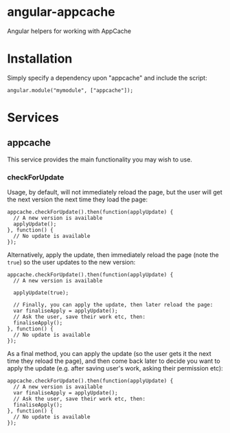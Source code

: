 angular-appcache
================

Angular helpers for working with AppCache

# Installation

Simply specify a dependency upon "appcache" and include the script:

    angular.module("mymodule", ["appcache"]);

# Services

## appcache

This service provides the main functionality you may wish to use.

### checkForUpdate

Usage, by default, will not immediately reload the page, but the user will get the next version the next time they load the page:

    appcache.checkForUpdate().then(function(applyUpdate) {
      // A new version is available
      applyUpdate();
    }, function() {
      // No update is available
    });

Alternatively, apply the update, then immediately reload the page (note the `true`) so the user updates to the new version:

    appcache.checkForUpdate().then(function(applyUpdate) {
      // A new version is available

      applyUpdate(true);

      // Finally, you can apply the update, then later reload the page:
      var finaliseApply = applyUpdate();
      // Ask the user, save their work etc, then:
      finaliseApply();
    }, function() {
      // No update is available
    });

As a final method, you can apply the update (so the user gets it the next time they reload the page), and then come back later to decide you want to apply the update (e.g. after saving user's work, asking their permission etc):

    appcache.checkForUpdate().then(function(applyUpdate) {
      // A new version is available
      var finaliseApply = applyUpdate();
      // Ask the user, save their work etc, then:
      finaliseApply();
    }, function() {
      // No update is available
    });
